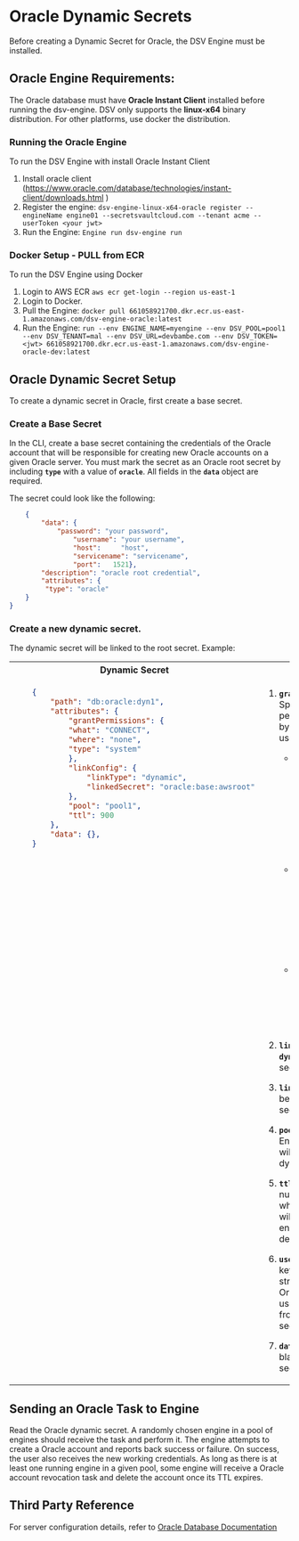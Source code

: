 [title]: # (Oracle Dynamic Secrets)
[tags]: # (DevOps Secrets Vault,DSV,)
[priority]: # (6420)

# Oracle Dynamic Secrets
Before creating a Dynamic Secret for Oracle, the DSV Engine must be installed.

## Oracle Engine Requirements:

The Oracle database must have **Oracle Instant Client** installed before running the dsv-engine. DSV only supports the **linux-x64** binary distribution. For other platforms, use docker the distribution.

### Running the Oracle Engine

To run the DSV Engine with install Oracle Instant Client 

1. Install oracle client (https://www.oracle.com/database/technologies/instant-client/downloads.html )
1. Register the engine:
    ```dsv-engine-linux-x64-oracle register --engineName engine01 --secretsvaultcloud.com --tenant acme --userToken <your jwt>```
1. Run the Engine:
    ```Engine run dsv-engine run```

### Docker Setup - PULL from ECR

To run the DSV Engine using Docker

1. Login to AWS ECR ```aws ecr get-login --region us-east-1```
1. Login to Docker.
1. Pull the Engine: ```docker pull 661058921700.dkr.ecr.us-east-1.amazonaws.com/dsv-engine-oracle:latest```
1. Run the Engine: ```run --env ENGINE_NAME=myengine --env DSV_POOL=pool1 --env DSV_TENANT=mal --env DSV_URL=devbambe.com --env DSV_TOKEN=<jwt> 661058921700.dkr.ecr.us-east-1.amazonaws.com/dsv-engine-oracle-dev:latest```

## Oracle Dynamic Secret Setup

To create a dynamic secret in Oracle, first create a base secret.

### **Create a Base Secret**

In the CLI, create a base secret containing the credentials of the Oracle account that will be responsible for creating new Oracle accounts on a given Oracle server. You must mark the secret as an Oracle root secret by including **`type`** with a value of **`oracle`**. All fields in the **`data`** object are required.

The secret could look like the following:

```json
    {
        "data": {
        	"password": "your password",
    		    "username": "your username",
    		    "host":     "host",
	    	    "servicename": "servicename",
    		    "port":   1521},
        "description": "oracle root credential",
        "attributes": {
		 "type": "oracle"
    }
}
```

### **Create a new dynamic secret.** 

The dynamic secret will be linked to the root secret. Example:

<table>
<tr>
<th> Dynamic Secret
<th> Guide
</tr>
<tr style="vertical-align:top">
<td>

```json
    {
        "path": "db:oracle:dyn1",
        "attributes": {
            "grantPermissions": {
            "what": "CONNECT",
            "where": "none",
            "type": "system"
            },
            "linkConfig": {
                "linkType": "dynamic",
                "linkedSecret": "oracle:base:awsroot"
            },
            "pool": "pool1",
            "ttl": 900
        },
        "data": {},
    }
```

</td>
<td>

1. **`grantPermissions`**: Specifies the permissions assigned by Oracle to the new user account. 
    * `what`: Defines the database access permissions the user will have in Oracle. Permissions may include `CONNECT`, `CREATE`, `SELECT`, or other SQL statements.
    * `where`: Defines the location within the database for permissions to apply. For `object` privileges, this field should designate t.he object (ie: ADMIN.EMPLOYEE) 
    * `type`: Defines the object permissions within Oracle. Use `system`, `role`, or `object` to grant privileges.

1. **`linkType`** is always **`dynamic`** for dynamic secrets.
1. **`linkedSecret`** should be the path of the root secret.
1. **`pool`**: Designates the Engine pool that DSV will use to generate dynamic secrets.
1. **`ttl`**: Specifies the number of seconds for which the new account will exist before the engine automatically deletes it.
1. **`userPrefix`** An optional key whose value is a string prepended to all Oracle account usernames created from the dynamic secret.
1. **`data`**: This field remains blank for dynamic secrets.

</td>
</tr>
</table>

## Sending an Oracle Task to Engine

Read the Oracle dynamic secret. A randomly chosen engine in a pool of engines should receive the task and perform it.
The engine attempts to create a Oracle account and reports back success or failure. On success, the user also receives
the new working credentials. As long as there is at least one running engine in a given pool, some engine will receive a
Oracle account revocation task and delete the account once its TTL expires.

## Third Party Reference

For server configuration details, refer to [Oracle Database Documentation](https://docs.oracle.com/en/database/)